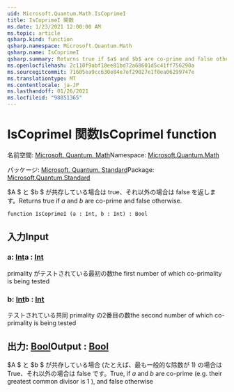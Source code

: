 ```yaml
---
uid: Microsoft.Quantum.Math.IsCoprimeI
title: IsCoprimeI 関数
ms.date: 1/23/2021 12:00:00 AM
ms.topic: article
qsharp.kind: function
qsharp.namespace: Microsoft.Quantum.Math
qsharp.name: IsCoprimeI
qsharp.summary: Returns true if $a$ and $b$ are co-prime and false otherwise.
ms.openlocfilehash: 2c110f9abf18ee81bd72a68601d5c41ff756290a
ms.sourcegitcommit: 71605ea9cc630e84e7ef29027e1f0ea06299747e
ms.translationtype: MT
ms.contentlocale: ja-JP
ms.lasthandoff: 01/26/2021
ms.locfileid: "98851365"
---
```

# <a name="iscoprimei-function"></a><span data-ttu-id="f83bc-102">IsCoprimeI 関数</span><span class="sxs-lookup"><span data-stu-id="f83bc-102">IsCoprimeI function</span></span>

<span data-ttu-id="f83bc-103">名前空間: [Microsoft. Quantum. Math](xref:Microsoft.Quantum.Math)</span><span class="sxs-lookup"><span data-stu-id="f83bc-103">Namespace: [Microsoft.Quantum.Math](xref:Microsoft.Quantum.Math)</span></span>

<span data-ttu-id="f83bc-104">パッケージ: [Microsoft. Quantum. Standard](https://nuget.org/packages/Microsoft.Quantum.Standard)</span><span class="sxs-lookup"><span data-stu-id="f83bc-104">Package: [Microsoft.Quantum.Standard](https://nuget.org/packages/Microsoft.Quantum.Standard)</span></span>


<span data-ttu-id="f83bc-105">$A $ と $b $ が共存している場合は true、それ以外の場合は false を返します。</span><span class="sxs-lookup"><span data-stu-id="f83bc-105">Returns true if $a$ and $b$ are co-prime and false otherwise.</span></span>

```qsharp
function IsCoprimeI (a : Int, b : Int) : Bool
```


## <a name="input"></a><span data-ttu-id="f83bc-106">入力</span><span class="sxs-lookup"><span data-stu-id="f83bc-106">Input</span></span>

### <a name="a--int"></a><span data-ttu-id="f83bc-107">a: [Int](xref:microsoft.quantum.lang-ref.int)</span><span class="sxs-lookup"><span data-stu-id="f83bc-107">a : [Int](xref:microsoft.quantum.lang-ref.int)</span></span>

<span data-ttu-id="f83bc-108">primality がテストされている最初の数</span><span class="sxs-lookup"><span data-stu-id="f83bc-108">the first number of which co-primality is being tested</span></span>


### <a name="b--int"></a><span data-ttu-id="f83bc-109">b: [Int](xref:microsoft.quantum.lang-ref.int)</span><span class="sxs-lookup"><span data-stu-id="f83bc-109">b : [Int](xref:microsoft.quantum.lang-ref.int)</span></span>

<span data-ttu-id="f83bc-110">テストされている共同 primality の2番目の数</span><span class="sxs-lookup"><span data-stu-id="f83bc-110">the second number of which co-primality is being tested</span></span>



## <a name="output--bool"></a><span data-ttu-id="f83bc-111">出力: [Bool](xref:microsoft.quantum.lang-ref.bool)</span><span class="sxs-lookup"><span data-stu-id="f83bc-111">Output : [Bool](xref:microsoft.quantum.lang-ref.bool)</span></span>

<span data-ttu-id="f83bc-112">$A $ と $b $ が共存している場合 (たとえば、最も一般的な除数が 1) の場合は True、それ以外の場合は false です。</span><span class="sxs-lookup"><span data-stu-id="f83bc-112">True, if $a$ and $b$ are co-prime (e.g. their greatest common divisor is 1 ), and false otherwise</span></span>